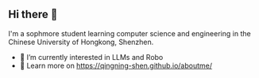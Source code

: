 ## Hi there 👋

I'm a sophmore student learning computer science and engineering in the Chinese University of Hongkong, Shenzhen.
- 🌱 I’m currently interested in LLMs and Robo
- 🔭 Learn more on https://qingning-shen.github.io/aboutme/
<!--
**qingning-shen/qingning-shen** is a ✨ _special_ ✨ repository because its `README.md` (this file) appears on your GitHub profile.

Here are some ideas to get you started:

- 🔭 I’m currently working on ...
- 🌱 I’m currently learning ...
- 👯 I’m looking to collaborate on ...
- 🤔 I’m looking for help with ...
- 💬 Ask me about ...
- 📫 How to reach me: ...
- 😄 Pronouns: ...
- ⚡ Fun fact: ...
-->
